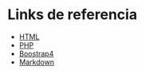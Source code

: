 Links de referencia
===

* [HTML](https://www.w3schools.com/html/html_intro.asp)
* [PHP](https://www.w3schools.com/php/default.asp)
* [Boostrap4](https://www.w3schools.com/bootstrap4/default.asp)
* [Markdown](https://markdown.es/sintaxis-markdown/)